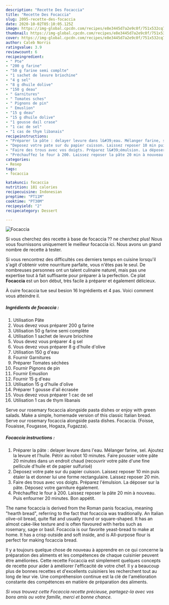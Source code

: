 ```yaml
---
description: "Recette Des Focaccia"
title: "Recette Des Focaccia"
slug: 2095-recette-des-focaccia
date: 2020-10-02T05:10:05.125Z
image: https://img-global.cpcdn.com/recipes/e8e3445d7a2e9c0f/751x532cq70/focaccia-photo-principale-de-la-recette.jpg
thumbnail: https://img-global.cpcdn.com/recipes/e8e3445d7a2e9c0f/751x532cq70/focaccia-photo-principale-de-la-recette.jpg
cover: https://img-global.cpcdn.com/recipes/e8e3445d7a2e9c0f/751x532cq70/focaccia-photo-principale-de-la-recette.jpg
author: Caleb Norris
ratingvalue: 3.9
reviewcount: 6
recipeingredient:
- " Pte"
- "200 g farine"
- "50 g farine semi complte"
- "1 sachet de levure briochine"
- "4 g sel"
- "8 g dhuile dolive"
- "150 g deau"
- " Garnitures"
- " Tomates sches"
- " Pignons de pin"
- " Emuslion"
- "15 g deau"
- "15 g dhuile dolive"
- "1 gousse dail crase"
- "1 cac de sel"
- "1 cas de thym libanais"
recipeinstructions:
- "Préparer la pâte : delayer levure dans l&#39;eau. Mélanger farine, sel. Ajoutez la levure et l&#39;huile. Pétrir au robot 10 minutes. Faire pousser votre pâte 20 minutes dans un endroit chaud (recouvrir votre pâte d&#39;une fine pellicule d&#39;huile et de papier sulfurisé)"
- "Deposez votre pate sur du papier cuisson. Laissez reposer 10 min puis étaler la et donner lui une forme rectangulaire. Laissez reposer 20 min."
- "Faire des trous avec vos doigts. Préparez l&#39;émulsion. La déposer sur la pâte. Déposez votre garniture également."
- "Préchauffez le four à 200. Laissez reposer la pâte 20 min à nouveau. Puis enfourner 20 minutes. Bon appétit."
categories:
- Resep
tags:
- focaccia

katakunci: focaccia 
nutrition: 181 calories
recipecuisine: Indonesian
preptime: "PT11M"
cooktime: "PT30M"
recipeyield: "2"
recipecategory: Dessert

---
```



![Focaccia](https://img-global.cpcdn.com/recipes/e8e3445d7a2e9c0f/751x532cq70/focaccia-photo-principale-de-la-recette.jpg)

Si vous cherchez des recette à base de focaccia ?? ne cherchez plus! Nous vous fournissons uniquement le meilleur focaccia ici. Nous avons un grand nombre de recette à tester.

Si vous rencontrez des difficultés ces derniers temps en cuisine lorsqu'il s'agit d'obtenir votre nourriture parfaite, vous n'êtes pas le seul. De nombreuses personnes ont un talent culinaire naturel, mais pas une expertise tout à fait suffisante pour préparer à la perfection. Ce plat <strong> Focaccia </strong> est un bon début, très facile à préparer et également délicieux.

<!--inarticleads1-->

À cuire focaccia tue seul besion 16 Ingrédients et 4 pas. Voici comment vous atteindre il.

##### Ingrédients de focaccia :

1. Utilisation  Pâte
1. Vous devez vous préparer 200 g farine
1. Utilisation 50 g farine semi complète
1. Utilisation 1 sachet de levure briochine
1. Vous devez vous préparer 4 g sel
1. Vous devez vous préparer 8 g d&#39;huile d&#39;olive
1. Utilisation 150 g d&#39;eau
1. Fournir  Garnitures
1. Préparer  Tomates séchées
1. Fournir  Pignons de pin
1. Fournir  Emuslion
1. Fournir 15 g d&#39;eau
1. Utilisation 15 g d&#39;huile d&#39;olive
1. Préparer 1 gousse d&#39;ail écrasée
1. Vous devez vous préparer 1 cac de sel
1. Utilisation 1 cas de thym libanais


Serve our rosemary focaccia alongside pasta dishes or enjoy with green salads. Make a simple, homemade version of this classic Italian bread. Serve our rosemary focaccia alongside pasta dishes. Focaccia. (Foisse, Fouaisse, Fougasse, Hogaza, Fugazza). 

<!--inarticleads2-->

##### Focaccia instructions :

1. Préparer la pâte : delayer levure dans l&#39;eau. Mélanger farine, sel. Ajoutez la levure et l&#39;huile. Pétrir au robot 10 minutes. Faire pousser votre pâte 20 minutes dans un endroit chaud (recouvrir votre pâte d&#39;une fine pellicule d&#39;huile et de papier sulfurisé)
1. Deposez votre pate sur du papier cuisson. Laissez reposer 10 min puis étaler la et donner lui une forme rectangulaire. Laissez reposer 20 min.
1. Faire des trous avec vos doigts. Préparez l&#39;émulsion. La déposer sur la pâte. Déposez votre garniture également.
1. Préchauffez le four à 200. Laissez reposer la pâte 20 min à nouveau. Puis enfourner 20 minutes. Bon appétit.


The name focaccia is derived from the Roman panis focacius, meaning &#34;hearth bread&#34;, referring to the fact that focaccia was traditionally. An Italian olive-oil bread, quite flat and usually round or square-shaped. It has an almost cake-like texture and is often flavoured with herbs such as rosemary, sage or basil. Focaccia is our favorite yeast-bread to make at home. It has a crisp outside and soft inside, and is All-purpose flour is perfect for making focaccia bread. 

<!--inarticleads1-->

<p>
Il y a toujours quelque chose de nouveau à apprendre en ce qui concerne la préparation des aliments et les compétences de chaque cuisinier peuvent être améliorées. Cette recette Focaccia est simplement quelques concepts de recette pour aider à améliorer l'efficacité de votre chef. Il y a beaucoup plus de bonnes recettes et d'excellents cuisiniers les recherchent tout au long de leur vie. Une compréhension continue est la clé de l'amélioration constante des compétences en matière de préparation des aliments.
</p>

<p>
<i>Si vous trouvez cette Focaccia recette précieuse, partagez-la avec vos bons amis ou votre famille, merci et bonne chance.</i>
</p>
